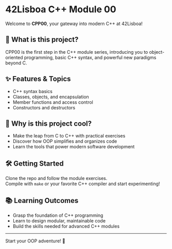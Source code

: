 # 42Lisboa C++ Module 00

Welcome to **CPP00**, your gateway into modern C++ at 42Lisboa!

## 🚀 What is this project?
CPP00 is the first step in the C++ module series, introducing you to object-oriented programming, basic C++ syntax, and powerful new paradigms beyond C.

## ✨ Features & Topics
- C++ syntax basics
- Classes, objects, and encapsulation
- Member functions and access control
- Constructors and destructors

## 🤩 Why is this project cool?
- Make the leap from C to C++ with practical exercises
- Discover how OOP simplifies and organizes code
- Learn the tools that power modern software development

## 🛠️ Getting Started
Clone the repo and follow the module exercises.  
Compile with `make` or your favorite C++ compiler and start experimenting!

## 📚 Learning Outcomes
- Grasp the foundation of C++ programming
- Learn to design modular, maintainable code
- Build the skills needed for advanced C++ modules

---

Start your OOP adventure! 🚦
